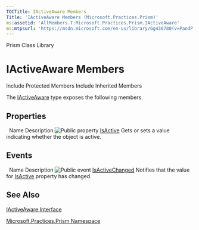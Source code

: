```yaml
---
TOCTitle: IActiveAware Members
Title: 'IActiveAware Members (Microsoft.Practices.Prism)'
ms:assetid: 'AllMembers.T:Microsoft.Practices.Prism.IActiveAware'
ms:mtpsurl: 'https://msdn.microsoft.com/en-us/library/Gg430780(v=PandP.50)'
---
```


Prism Class Library

IActiveAware Members
====================

Include Protected Members
Include Inherited Members

The [IActiveAware](https://msdn.microsoft.com/t:microsoft.practices.prism.iactiveaware) type exposes the following members.

Properties
----------

<span id="propertyTableToggle"></span>
 
Name
Description
![](https://msdn.microsoft.com/en-us/Gg430780.pubproperty(en-us,PandP.50).gif "Public property")
[IsActive](https://msdn.microsoft.com/p:microsoft.practices.prism.iactiveaware.isactive)
Gets or sets a value indicating whether the object is active.

Events
------

<span id="eventTableToggle"></span>
 
Name
Description
![](https://msdn.microsoft.com/en-us/Gg430780.pubevent(en-us,PandP.50).gif "Public event")
[IsActiveChanged](https://msdn.microsoft.com/e:microsoft.practices.prism.iactiveaware.isactivechanged)
Notifies that the value for [IsActive](https://msdn.microsoft.com/p:microsoft.practices.prism.iactiveaware.isactive) property has changed.

See Also
--------

<span id="seeAlsoToggle"></span>
[IActiveAware Interface](https://msdn.microsoft.com/t:microsoft.practices.prism.iactiveaware)

[Microsoft.Practices.Prism Namespace](https://msdn.microsoft.com/n:microsoft.practices.prism)
